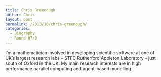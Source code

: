 ```yaml
---
title: Chris Greenough
author: Chris
layout: post
permalink: /2013/10/chris-greenough/
categories:
  - Biography
  - Round 07/0
---
```

I&#8217;m a mathematician involved in developing scientific software at one of UK&#8217;s largest research labs &#8211; STFC Rutherford Appleton Laboratory &#8211; just south of Oxford in the UK. My main research interests are in high performance parallel computing and agent-based modelling.